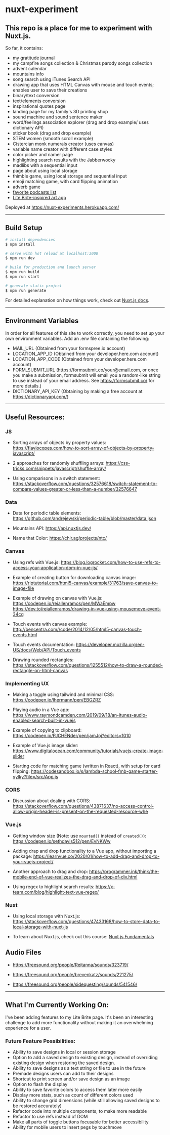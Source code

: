 # nuxt-experiment

## This repo is a place for me to experiment with Nuxt.js.

So far, it contains:

- my gratitude journal
- my campfire songs collection & Christmas parody songs collection
- advent calendar
- mountains info
- song search using iTunes Search API
- drawing app that uses HTML Canvas with mouse and touch events; enables user to save their creations
- binary/text conversion
- text/elements conversion
- inspirational quotes page
- landing page for my family's 3D printing shop
- sound machine and sound sentence maker
- word/feelings association explorer (drag and drop example/ uses dictionary API)
- sticker book (drag and drop example)
- STEM women (smooth scroll example)
- Cistercian monk numerals creator (uses canvas)
- variable name creator with different case styles
- color picker and namer page
- highlighting search results with the Jabberwocky
- madlibs with a sequential input
- page about using local storage
- thimble game, using local storage and sequential input
- emoji matching game, with card flipping animation
- adverb game
- [favorite podcasts list](https://nuxt-experiments.herokuapp.com/podcast-list)
- [Lite Brite-inspired art app](https://nuxt-experiments.herokuapp.com/arts/lite-brite)

Deployed at https://nuxt-experiments.herokuapp.com/

---

## Build Setup

```bash
# install dependencies
$ npm install

# serve with hot reload at localhost:3000
$ npm run dev

# build for production and launch server
$ npm run build
$ npm run start

# generate static project
$ npm run generate
```

For detailed explanation on how things work, check out [Nuxt.js docs](https://nuxtjs.org).

---

## Environment Variables

In order for all features of this site to work correctly, you need to set up your own environment variables. Add an .env file containing the following:

- MAIL_URL (Obtained from your formspree.io account)
- LOCATION_APP_ID (Obtained from your developer.here.com account)
- LOCATION_APP_CODE (Obtained from your developer.here.com account)
- FORM_SUBMIT_URL (https://formsubmit.co/your@email.com, or once you make a submission, formsubmit will email you a random-like string to use instead of your email address. See https://formsubmit.co/ for more details.)
- DICTIONARY_API_KEY (Obtaining by making a free account at https://dictionaryapi.com/)

---

## Useful Resources:

### JS

- Sorting arrays of objects by property values: https://flaviocopes.com/how-to-sort-array-of-objects-by-property-javascript/

- 2 approaches for randomly shuffling arrays: https://css-tricks.com/snippets/javascript/shuffle-array/

- Using comparisons in a switch statement: https://stackoverflow.com/questions/32576618/switch-statement-to-compare-values-greater-or-less-than-a-number/32576647

### Data

- Data for periodic table elements: https://github.com/andrejewski/periodic-table/blob/master/data.json

- Mountains API: https://api.nuxtjs.dev/

- Name that Color: https://chir.ag/projects/ntc/

### Canvas

- Using refs with Vue.js: https://blog.logrocket.com/how-to-use-refs-to-access-your-application-dom-in-vue-js/

- Example of creating button for downloading canvas image: https://riptutorial.com/html5-canvas/example/31763/save-canvas-to-image-file

- Example of drawing on canvas with Vue.js: https://codepen.io/reiallenramos/pen/MWaEmpw https://dev.to/reiallenramos/drawing-in-vue-using-mousemove-event-34cg

- Touch events with canvas example: http://bencentra.com//code/2014/12/05/html5-canvas-touch-events.html

- Touch events documentation: https://developer.mozilla.org/en-US/docs/Web/API/Touch_events

- Drawing rounded rectangles: https://stackoverflow.com/questions/1255512/how-to-draw-a-rounded-rectangle-on-html-canvas

### Implementing UX

- Making a toggle using tailwind and minimal CSS: https://codepen.io/lhermann/pen/EBGZRZ

- Playing audio in a Vue app: https://www.raymondcamden.com/2019/09/18/an-itunes-audio-enabled-search-built-in-vuejs

- Example of copying to clipboard: https://codepen.io/PJCHENder/pen/jamJpj?editors=1010

- Example of Vue.js image slider: https://www.digitalocean.com/community/tutorials/vuejs-create-image-slider

- Starting code for matching game (written in React), with setup for card flipping: https://codesandbox.io/s/lambda-school-fmb-game-starter-vylky?file=/src/App.js

### CORS

- Discussion about dealing with CORS: https://stackoverflow.com/questions/43871637/no-access-control-allow-origin-header-is-present-on-the-requested-resource-whe

### Vue.js

- Getting window size (Note: use `mounted()` instead of `created()`): https://codepen.io/sethdavis512/pen/EvNKWw

- Adding drap and drop functionality to a Vue app, without importing a package: https://learnvue.co/2020/01/how-to-add-drag-and-drop-to-your-vuejs-project/

- Another approach to drag and drop: https://programmer.ink/think/the-mobile-end-of-vue-realizes-the-drag-and-drop-of-div.html

- Using regex to highlight search results: https://x-team.com/blog/highlight-text-vue-regex/

### Nuxt

- Using local storage with Nuxt.js: https://stackoverflow.com/questions/47433168/how-to-store-data-to-local-storage-with-nuxt-js

- To learn about Nuxt.js, check out this course: [Nuxt.js Fundamentals](https://vueschool.io/courses/nuxtjs-fundamentals)

## Audio Files

- https://freesound.org/people/Reitanna/sounds/323719/

- https://freesound.org/people/breyenkatz/sounds/221275/

- https://freesound.org/people/sidequesting/sounds/541546/

---

## What I'm Currently Working On:

I've been adding features to my Lite Brite page. It's been an interesting challenge to add more functionality without making it an overwhelming experience for a user.

### Future Feature Possibilities:

- Ability to save designs in local or session storage
- Option to add a saved design to existing design, instead of overriding existing design when restoring the saved design.
- Ability to save designs as a text string or file to use in the future
- Premade designs users can add to their designs
- Shortcut to print screen and/or save design as an image
- Option to flash the display
- Ability to save favorite colors to access them later more easily
- Display more stats, such as count of different colors used
- Ability to change grid dimensions (while still allowing saved designs to be restored accurately)
- Refactor code into multiple components, to make more readable
- Refactor to use refs instead of DOM
- Make all parts of toggle buttons focusable for better accessibility
- Ability for mobile users to insert pegs by touchmove
